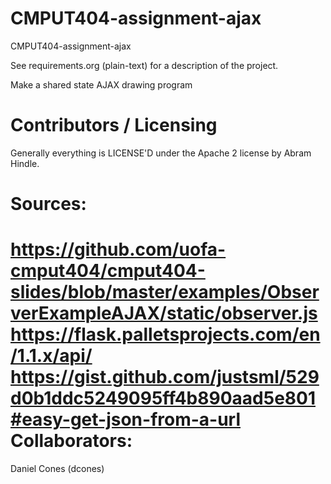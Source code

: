 CMPUT404-assignment-ajax
==============================

CMPUT404-assignment-ajax

See requirements.org (plain-text) for a description of the project.

Make a shared state AJAX drawing program

Contributors / Licensing
========================

Generally everything is LICENSE'D under the Apache 2 license by Abram Hindle.

Sources:
==============
https://github.com/uofa-cmput404/cmput404-slides/blob/master/examples/ObserverExampleAJAX/static/observer.js
https://flask.palletsprojects.com/en/1.1.x/api/
https://gist.github.com/justsml/529d0b1ddc5249095ff4b890aad5e801#easy-get-json-from-a-url
Collaborators:
==============
Daniel Cones (dcones)